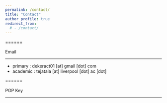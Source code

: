 ```yaml
---
permalink: /contact/
title: "Contact"
author_profile: true
redirect_from: 
  # - /contact/
---
```

======

Email

------

  * primary  : dekeract01 [at]  gmail [dot] com
  * academic : tejatala [at] liverpool [dot] ac [dot]
  
======

PGP Key

------
